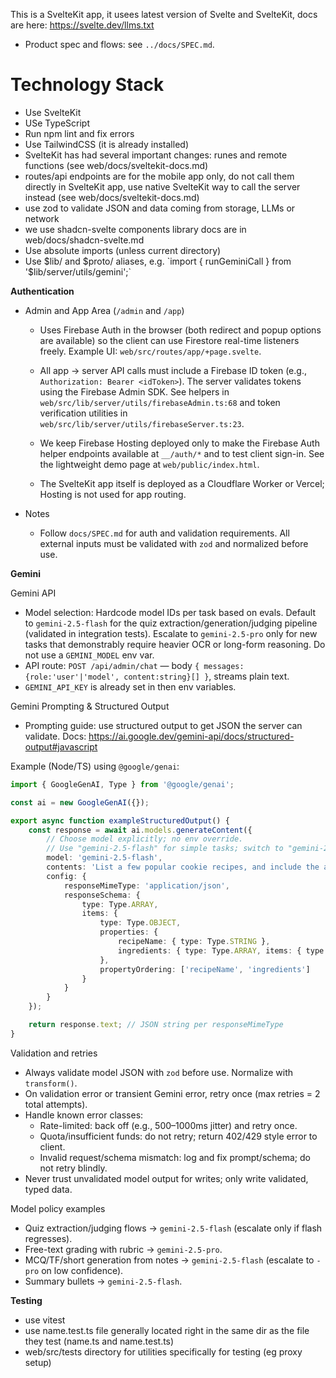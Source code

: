 This is a SvelteKit app, it usees latest version of Svelte and SvelteKit, docs are here: https://svelte.dev/llms.txt

- Product spec and flows: see `../docs/SPEC.md`.

# Technology Stack

- Use SvelteKit
- USe TypeScript
- Run npm lint and fix errors
- Use TailwindCSS (it is already installed)
- SvelteKit has had several important changes: runes and remote functions (see web/docs/sveltekit-docs.md)
- routes/api endpoints are for the mobile app only, do not call them directly in SvelteKit app, use native SvelteKit way to call the server instead (see web/docs/sveltekit-docs.md)
- use zod to validate JSON and data coming from storage, LLMs or network
- we use shadcn-svelte components library docs are in web/docs/shadcn-svelte.md
- Use absolute imports (unless current directory)
- Use $lib/ and $proto/ aliases, e.g. `import { runGeminiCall } from '$lib/server/utils/gemini';`

**Authentication**

- Admin and App Area (`/admin` and `/app`)
  - Uses Firebase Auth in the browser (both redirect and popup options are available) so the client can use Firestore real-time listeners freely. Example UI: `web/src/routes/app/+page.svelte`.
  - All app → server API calls must include a Firebase ID token (e.g., `Authorization: Bearer <idToken>`). The server validates tokens using the Firebase Admin SDK. See helpers in `web/src/lib/server/utils/firebaseAdmin.ts:68` and token verification utilities in `web/src/lib/server/utils/firebaseServer.ts:23`.

  - We keep Firebase Hosting deployed only to make the Firebase Auth helper endpoints available at `__/auth/*` and to test client sign-in. See the lightweight demo page at `web/public/index.html`.
  - The SvelteKit app itself is deployed as a Cloudflare Worker or Vercel; Hosting is not used for app routing.

- Notes
  - Follow `docs/SPEC.md` for auth and validation requirements. All external inputs must be validated with `zod` and normalized before use.

**Gemini**

Gemini API

- Model selection: Hardcode model IDs per task based on evals. Default to `gemini-2.5-flash` for the quiz extraction/generation/judging pipeline (validated in integration tests). Escalate to `gemini-2.5-pro` only for new tasks that demonstrably require heavier OCR or long-form reasoning. Do not use a `GEMINI_MODEL` env var.
- API route: `POST /api/admin/chat` — body `{ messages: {role:'user'|'model', content:string}[] }`, streams plain text.
- `GEMINI_API_KEY` is already set in then env variables.

Gemini Prompting & Structured Output

- Prompting guide: use structured output to get JSON the server can validate.
  Docs: https://ai.google.dev/gemini-api/docs/structured-output#javascript

Example (Node/TS) using `@google/genai`:

```ts
import { GoogleGenAI, Type } from '@google/genai';

const ai = new GoogleGenAI({});

export async function exampleStructuredOutput() {
	const response = await ai.models.generateContent({
		// Choose model explicitly; no env override.
		// Use "gemini-2.5-flash" for simple tasks; switch to "gemini-2.5-pro" for harder ones.
		model: 'gemini-2.5-flash',
		contents: 'List a few popular cookie recipes, and include the amounts of ingredients.',
		config: {
			responseMimeType: 'application/json',
			responseSchema: {
				type: Type.ARRAY,
				items: {
					type: Type.OBJECT,
					properties: {
						recipeName: { type: Type.STRING },
						ingredients: { type: Type.ARRAY, items: { type: Type.STRING } }
					},
					propertyOrdering: ['recipeName', 'ingredients']
				}
			}
		}
	});

	return response.text; // JSON string per responseMimeType
}
```

Validation and retries

- Always validate model JSON with `zod` before use. Normalize with `transform()`.
- On validation error or transient Gemini error, retry once (max retries = 2 total attempts).
- Handle known error classes:
  - Rate-limited: back off (e.g., 500–1000ms jitter) and retry once.
  - Quota/insufficient funds: do not retry; return 402/429 style error to client.
  - Invalid request/schema mismatch: log and fix prompt/schema; do not retry blindly.
- Never trust unvalidated model output for writes; only write validated, typed data.

Model policy examples

- Quiz extraction/judging flows → `gemini-2.5-flash` (escalate only if flash regresses).
- Free-text grading with rubric → `gemini-2.5-pro`.
- MCQ/TF/short generation from notes → `gemini-2.5-flash` (escalate to `-pro` on low confidence).
- Summary bullets → `gemini-2.5-flash`.

**Testing**

- use vitest
- use name.test.ts file generally located right in the same dir as the file they test (name.ts and name.test.ts)
- web/src/tests directory for utilities specifically for testing (eg proxy setup)
